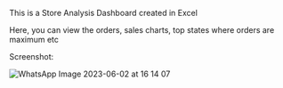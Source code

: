 This is a Store Analysis Dashboard created in Excel

Here, you can view the orders, sales charts, top states where orders are maximum etc

Screenshot:

![WhatsApp Image 2023-06-02 at 16 14 07](https://github.com/Vanshita-Singh1/Store-Analysis/assets/114097529/4058033b-16cf-4b5f-ba9c-8ac3f1d39134)
